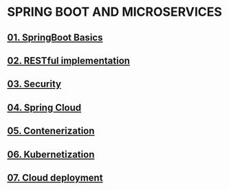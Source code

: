 # SPRING BOOT AND MICROSERVICES

## [01. SpringBoot Basics](./01.springboot-basics)
## [02. RESTful implementation](./02.restful-implementation)
## [03. Security](./03.security)
## [04. Spring Cloud](./04.spring-cloud)
## [05. Contenerization](./05.dockerize)
## [06. Kubernetization](./06.kubernetize)
## [07. Cloud deployment](./07.cloud-deployment)
